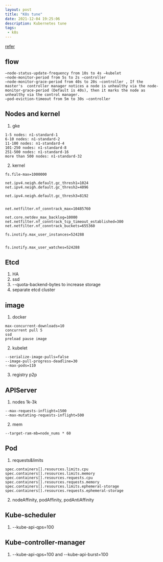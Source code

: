 ```yaml
---
layout: post
title: "K8s tune"
date: 2021-12-04 19:25:06
description: Kubernetes tune
tags:
 - k8s
---
```

[refer](https://blog.hackajob.co/how-to-manage-a-kubernetes-cluster-state-for-high-availability/)

## flow
```
–node-status-update-frequency from 10s to 4s —kubelet
–node-monitor-period from 5s to 2s —controller
–node-monitor-grace-period from 40s to 20s —controller , If the master's  controller manager notices a node is unhealthy via the node-monitor-grace-period (Default is 40s), then it marks the node as unhealthy via the control manager.
–pod-eviction-timeout from 5m to 30s —controller
```

## Nodes and kernel
1. gke
```
1-5 nodes: n1-standard-1
6-10 nodes: n1-standard-2
11-100 nodes: n1-standard-4
101-250 nodes: n1-standard-8
251-500 nodes: n1-standard-16
more than 500 nodes: n1-standard-32
```
2. kernel
```
fs.file-max=1000000

net.ipv4.neigh.default.gc_thresh1=1024
net.ipv4.neigh.default.gc_thresh2=4096

net.ipv4.neigh.default.gc_thresh3=8192


net.netfilter.nf_conntrack_max=10485760

net.core.netdev_max_backlog=10000
net.netfilter.nf_conntrack_tcp_timeout_established=300
net.netfilter.nf_conntrack_buckets=655360

fs.inotify.max_user_instances=524288


fs.inotify.max_user_watches=524288
```

## Etcd
1. HA
2. ssd
3. --quota-backend-bytes to increase storage
4. separate etcd cluster

## image
1. docker
```
max-concurrent-downloads=10
concurrent pull 5
ssd
preload pause image
```
2. kubelet
```
--serialize-image-pulls=false
--image-pull-progress-deadline=30
--max-pods=110
```
3. registry p2p

## APIServer
1. nodes 1k-3k
```
--max-requests-inflight=1500
--max-mutating-requests-inflight=500
```
2. mem
```
--target-ram-mb=node_nums * 60
```

## Pod
1. requests&limits
```
spec.containers[].resources.limits.cpu
spec.containers[].resources.limits.memory
spec.containers[].resources.requests.cpu
spec.containers[].resources.requests.memory
spec.containers[].resources.limits.ephemeral-storage
spec.containers[].resources.requests.ephemeral-storage
```
2. nodeAffinity, podAffinity, podAntiAffinity

## Kube-scheduler
1. --kube-api-qps=100

## Kube-controller-manager
1. --kube-api-qps=100 and --kube-api-burst=100

